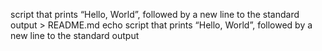 script that prints “Hello, World”, followed by a new line to the standard output > README.md
echo script that prints “Hello, World”, followed by a new line to the standard output
